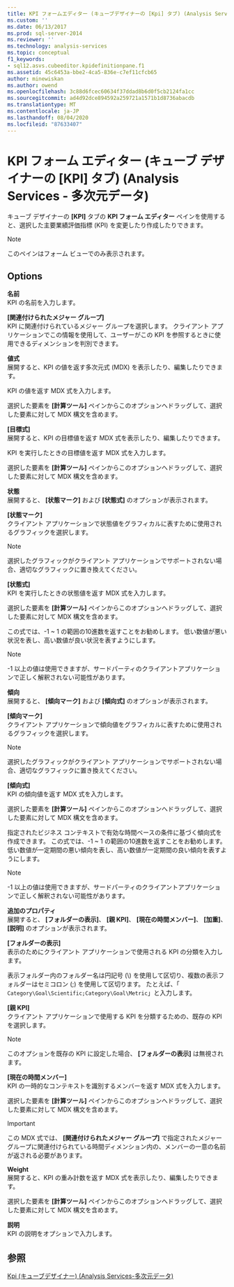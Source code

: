 ```yaml
---
title: KPI フォームエディター (キューブデザイナーの [Kpi] タブ) (Analysis Services 多次元データ) |Microsoft Docs
ms.custom: ''
ms.date: 06/13/2017
ms.prod: sql-server-2014
ms.reviewer: ''
ms.technology: analysis-services
ms.topic: conceptual
f1_keywords:
- sql12.asvs.cubeeditor.kpidefinitionpane.f1
ms.assetid: 45c6453a-bbe2-4ca5-836e-c7ef11cfcb65
author: minewiskan
ms.author: owend
ms.openlocfilehash: 3c88d6fcec60634f37ddad8b6d0f5cb2124fa1cc
ms.sourcegitcommit: ad4d92dce894592a259721a1571b1d8736abacdb
ms.translationtype: MT
ms.contentlocale: ja-JP
ms.lasthandoff: 08/04/2020
ms.locfileid: "87633407"
---
```

# <a name="kpi-form-editor-kpis-tab-cube-designer-analysis-services---multidimensional-data"></a>KPI フォーム エディター (キューブ デザイナーの [KPI] タブ) (Analysis Services - 多次元データ)
  キューブ デザイナーの **[KPI]** タブの **KPI フォーム エディター** ペインを使用すると、選択した主要業績評価指標 (KPI) を変更したり作成したりできます。  
  
> [!NOTE]  
>  このペインはフォーム ビューでのみ表示されます。  
  
## <a name="options"></a>Options  
 **名前**  
 KPI の名前を入力します。  
  
 **[関連付けられたメジャー グループ]**  
 KPI に関連付けられているメジャー グループを選択します。 クライアント アプリケーションでこの情報を使用して、ユーザーがこの KPI を参照するときに使用できるディメンションを判別できます。  
  
 **値式**  
 展開すると、KPI の値を返す多次元式 (MDX) を表示したり、編集したりできます。  
  
 KPI の値を返す MDX 式を入力します。  
  
 選択した要素を **[計算ツール]** ペインからこのオプションへドラッグして、選択した要素に対して MDX 構文を含めます。  
  
 **[目標式]**  
 展開すると、KPI の目標値を返す MDX 式を表示したり、編集したりできます。  
  
 KPI を実行したときの目標値を返す MDX 式を入力します。  
  
 選択した要素を **[計算ツール]** ペインからこのオプションへドラッグして、選択した要素に対して MDX 構文を含めます。  
  
 **状態**  
 展開すると、 **[状態マーク]** および **[状態式]** のオプションが表示されます。  
  
 **[状態マーク]**  
 クライアント アプリケーションで状態値をグラフィカルに表すために使用されるグラフィックを選択します。  
  
> [!NOTE]  
>  選択したグラフィックがクライアント アプリケーションでサポートされない場合、適切なグラフィックに置き換えてください。  
  
 **[状態式]**  
 KPI を実行したときの状態値を返す MDX 式を入力します。  
  
 選択した要素を **[計算ツール]** ペインからこのオプションへドラッグして、選択した要素に対して MDX 構文を含めます。  
  
 この式では、-1 ~ 1 の範囲の10進数を返すことをお勧めします。 低い数値が悪い状況を表し、高い数値が良い状況を表すようにします。  
  
> [!NOTE]  
>  -1 以上の値は使用できますが、サードパーティのクライアントアプリケーションで正しく解釈されない可能性があります。  
  
 **傾向**  
 展開すると、 **[傾向マーク]** および **[傾向式]** のオプションが表示されます。  
  
 **[傾向マーク]**  
 クライアント アプリケーションで傾向値をグラフィカルに表すために使用されるグラフィックを選択します。  
  
> [!NOTE]  
>  選択したグラフィックがクライアント アプリケーションでサポートされない場合、適切なグラフィックに置き換えてください。  
  
 **[傾向式]**  
 KPI の傾向値を返す MDX 式を入力します。  
  
 選択した要素を **[計算ツール]** ペインからこのオプションへドラッグして、選択した要素に対して MDX 構文を含めます。  
  
 指定されたビジネス コンテキストで有効な時間ベースの条件に基づく傾向式を作成できます。 この式では、-1 ~ 1 の範囲の10進数を返すことをお勧めします。 低い数値が一定期間の悪い傾向を表し、高い数値が一定期間の良い傾向を表すようにします。  
  
> [!NOTE]  
>  -1 以上の値は使用できますが、サードパーティのクライアントアプリケーションで正しく解釈されない可能性があります。  
  
 **追加のプロパティ**  
 展開すると、 **[フォルダーの表示]**、 **[親 KPI]**、 **[現在の時間メンバー]**、 **[加重]**、 **[説明]** のオプションが表示されます。  
  
 **[フォルダーの表示]**  
 表示のためにクライアント アプリケーションで使用される KPI の分類を入力します。  
  
 表示フォルダー内のフォルダー名は円記号 (\\) を使用して区切り、複数の表示フォルダーはセミコロン (;) を使用して区切ります。 たとえば、「 `Category\Goal\Scientific;Category\Goal\Metric`」と入力します。  
  
 **[親 KPI]**  
 クライアント アプリケーションで使用する KPI を分類するための、既存の KPI を選択します。  
  
> [!NOTE]  
>  このオプションを既存の KPI に設定した場合、 **[フォルダーの表示]** は無視されます。  
  
 **[現在の時間メンバー]**  
 KPI の一時的なコンテキストを識別するメンバーを返す MDX 式を入力します。  
  
 選択した要素を **[計算ツール]** ペインからこのオプションへドラッグして、選択した要素に対して MDX 構文を含めます。  
  
> [!IMPORTANT]  
>  この MDX 式では、 **[関連付けられたメジャー グループ]** で指定されたメジャー グループに関連付けられている時間ディメンション内の、メンバーの一意の名前が返される必要があります。  
  
 **Weight**  
 展開すると、KPI の重み計数を返す MDX 式を表示したり、編集したりできます。  
  
 選択した要素を **[計算ツール]** ペインからこのオプションへドラッグして、選択した要素に対して MDX 構文を含めます。  
  
 **説明**  
 KPI の説明をオプションで入力します。  
  
## <a name="see-also"></a>参照  
 [Kpi &#40;キューブデザイナー&#41; &#40;Analysis Services-多次元データ&#41;](kpis-cube-designer-analysis-services-multidimensional-data.md)  
  
  

